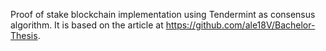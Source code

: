 Proof of stake blockchain implementation using Tendermint as consensus algorithm.
It is based on the article at https://github.com/ale18V/Bachelor-Thesis. 
